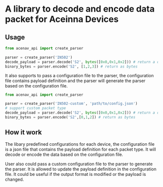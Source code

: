 # A library to decode and encode data packet for Aceinna Devices

## Usage
```python
from acenav_api import create_parser
    
parser = create_parser('IN502')
decode_payload = parser.decode('S2', bytes([0x0,0x1,0x2])) # return a dict object
binary_bytes = parser.encode('S2', [1,2,3]) # return as bytes
```

It also supports to pass a configuration file to the parser, the configuration file contains payload definition and the parser will generate the parser based on the configuration file.

```python
from acenav_api import create_parser

parser = create_parser('IN502-custom', 'path/to/config.json')
# support custom packet type
decode_payload = parser.decode('S2', bytes([0x0,0x1,0x2])) # return a dict object
binary_bytes = parser.encode('S2',[0,1,2]) # return as bytes
```

## How it work
The libary predefined configurations for each device, the configuration file is a json file that contains the payload definition for each packet type. It will decode or encode the data based on the configuration file.

User also could pass a custom configuration file to the parser to generate the parser. It is allowed to update the payload definition in the configuration file. It could be useful if the output format is modified or the payload is changed.